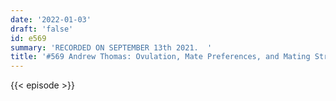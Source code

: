 ```yaml
---
date: '2022-01-03'
draft: 'false'
id: e569
summary: 'RECORDED ON SEPTEMBER 13th 2021.  '
title: '#569 Andrew Thomas: Ovulation, Mate Preferences, and Mating Strategies'
---
```

{{< episode >}}
